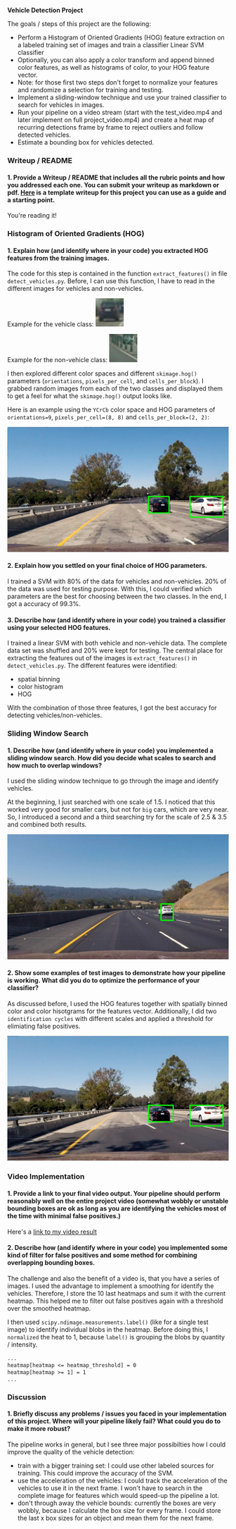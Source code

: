 **Vehicle Detection Project**

The goals / steps of this project are the following:

* Perform a Histogram of Oriented Gradients (HOG) feature extraction on a labeled training set of images and train a classifier Linear SVM classifier
* Optionally, you can also apply a color transform and append binned color features, as well as histograms of color, to your HOG feature vector. 
* Note: for those first two steps don't forget to normalize your features and randomize a selection for training and testing.
* Implement a sliding-window technique and use your trained classifier to search for vehicles in images.
* Run your pipeline on a video stream (start with the test_video.mp4 and later implement on full project_video.mp4) and create a heat map of recurring detections frame by frame to reject outliers and follow detected vehicles.
* Estimate a bounding box for vehicles detected.

[//]: # (Image References)
[image1]: ./examples/car_not_car.png
[image2]: ./examples/HOG_example.jpg
[image3]: ./examples/sliding_windows.jpg
[image4]: ./examples/sliding_window.jpg
[image5]: ./examples/bboxes_and_heat.png
[image6]: ./examples/labels_map.png
[image7]: ./examples/output_bboxes.png
[video1]: ./project_video.mp4

### Writeup / README

#### 1. Provide a Writeup / README that includes all the rubric points and how you addressed each one.  You can submit your writeup as markdown or pdf.  [Here](https://github.com/udacity/CarND-Vehicle-Detection/blob/master/writeup_template.md) is a template writeup for this project you can use as a guide and a starting point.  

You're reading it!

### Histogram of Oriented Gradients (HOG)

#### 1. Explain how (and identify where in your code) you extracted HOG features from the training images.

The code for this step is contained in the function `extract_features()` in file `detect_vehicles.py`.
Before, I can use this function, I have to read in the different images for vehicles and non-vehicles.

Example for the vehicle class:
![vehicle class](./output_images/vehicle.png)

Example for the non-vehicle class:
![non-vehicle class](./output_images/non-vehicle.png)

I then explored different color spaces and different `skimage.hog()` parameters (`orientations`, `pixels_per_cell`, and `cells_per_block`).  I grabbed random images from each of the two classes and displayed them to get a feel for what the `skimage.hog()` output looks like.

Here is an example using the `YCrCb` color space and HOG parameters of `orientations=9`, `pixels_per_cell=(8, 8)` and `cells_per_block=(2, 2)`:

![YCrCb color space](./output_images/test1.jpg)

#### 2. Explain how you settled on your final choice of HOG parameters.

I trained a SVM with 80% of the data for vehicles and non-vehicles. 20% of the data was used for testing purpose.
With this, I could verified which parameters are the best for choosing between the two classes. In the end, I got a accuracy of 99.3%.

#### 3. Describe how (and identify where in your code) you trained a classifier using your selected HOG features.

I trained a linear SVM with both vehicle and non-vehicle data. The complete data set was shuffled and 20% were kept for testing.
The central place for extracting the features out of the images is `extract_features()` in `detect_vehicles.py`. The different features were identified:

* spatial binning
* color histogram
* HOG

With the combination of those three features, I got the best accuracy for detecting vehicles/non-vehicles.

### Sliding Window Search

#### 1. Describe how (and identify where in your code) you implemented a sliding window search.  How did you decide what scales to search and how much to overlap windows?

I used the sliding window technique to go through the image and identify vehicles.

At the beginning, I just searched with one scale of 1.5. I noticed that this worked very good for smaller cars, but not for `big` cars, which are very near.
So, I introduced a second and a third searching try for the scale of 2.5 & 3.5 and combined both results.

![searching result](./output_images/test3.jpg)

#### 2. Show some examples of test images to demonstrate how your pipeline is working.  What did you do to optimize the performance of your classifier?

As discussed before, I used the HOG features together with spatially binned color and color hisotgrams for the features vector.
Additionally, I did two `identification cycles` with different scales and applied a threshold for elimiating false positives.

![alt text](./output_images/test4.jpg)

### Video Implementation

#### 1. Provide a link to your final video output.  Your pipeline should perform reasonably well on the entire project video (somewhat wobbly or unstable bounding boxes are ok as long as you are identifying the vehicles most of the time with minimal false positives.)

Here's a [link to my video result](./output_videos/project_video.mp4)

#### 2. Describe how (and identify where in your code) you implemented some kind of filter for false positives and some method for combining overlapping bounding boxes.

The challenge and also the benefit of a video is, that you have a series of images. I used the advantage to implement a smoothing for identify the vehicles. Therefore, I store the 10 last heatmaps and sum it with the current heatmap.
This helped me to filter out false positives again with a threshold over the smoothed heatmap.

I then used `scipy.ndimage.measurements.label()` (like for a single test image) to identify individual blobs in the heatmap. Before doing this, I `normalized` the heat to 1, because `label()` is grouping the blobs by quantity / intensity.

```
...
heatmap[heatmap <= heatmap_threshold] = 0
heatmap[heatmap >= 1] = 1
...
```

### Discussion

#### 1. Briefly discuss any problems / issues you faced in your implementation of this project.  Where will your pipeline likely fail?  What could you do to make it more robust?

The pipeline works in general, but I see three major possibilties how I could improve the quality of the vehicle detection:

* train with a bigger training set: I could use other labeled sources for training. This could improve the accuracy of the SVM.
* use the acceleration of the vehicles: I could track the acceleration of the vehicles to use it in the next frame. I won't have to search in the complete image for features which would speed-up the pipeline a lot.
* don't through away the vehicle bounds: currently the boxes are very wobbly, because I calculate the box size for every frame. I could store the last x box sizes for an object and mean them for the next frame.
